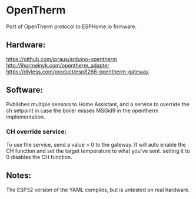 # OpenTherm
Port of OpenTherm protocol to ESPHome.io firmware.

## Hardware:
https://github.com/jpraus/arduino-opentherm
http://ihormelnyk.com/opentherm_adapter
https://diyless.com/product/esp8266-opentherm-gateway

## Software:
Publishes multiple sensors to Home Assistant, and a service to override the ch setpoint in case the boiler misses MSGid9 in the opentherm implementation.

### CH override service:
To use the service, send a value > 0 to the gateway. It will auto enable the CH function and set the target temperature to what you've sent. setting it to 0 disables the CH function.

## Notes:
The ESP32 version of the YAML compiles, but is untested on real hardware.
